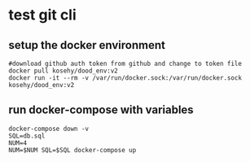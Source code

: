 # test git cli
## setup the docker environment
```
#download github auth token from github and change to token file
docker pull kosehy/dood_env:v2
docker run -it --rm -v /var/run/docker.sock:/var/run/docker.sock kosehy/dood_env:v2
```

## run docker-compose with variables
```
docker-compose down -v
SQL=db.sql
NUM=4
NUM=$NUM SQL=$SQL docker-compose up
```
